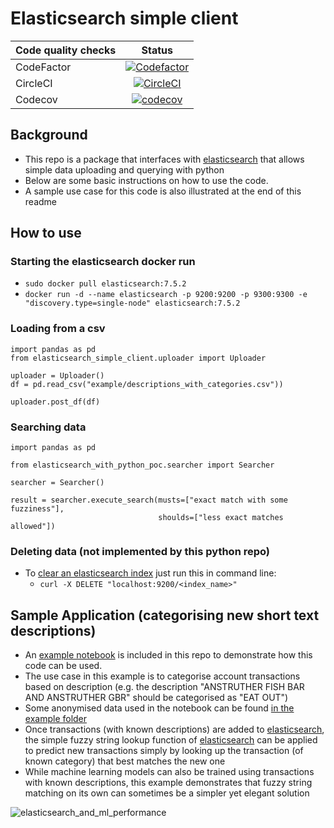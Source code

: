 # Elasticsearch simple client
| Code quality checks  | Status |
| ------------- |:-------------:|
| CodeFactor      |  [![Codefactor](https://www.codefactor.io/repository/github/chilledgeek/elasticsearch-simple-client/badge?style=plastic)](https://www.codefactor.io/repository/github/chilledgeek/elasticsearch-simple-client) |
| CircleCI |  [![CircleCI](https://circleci.com/gh/chilledgeek/elasticsearch-simple-client.svg?style=svg)](https://circleci.com/gh/chilledgeek/elasticsearch-simple-client)|
| Codecov | [![codecov](https://codecov.io/gh/chilledgeek/elasticsearch-simple-client/branch/master/graph/badge.svg)](https://codecov.io/gh/chilledgeek/elasticsearch-simple-client)|

## Background
- This repo is a package that interfaces with [elasticsearch](https://www.elastic.co/) that allows simple data uploading and querying with python
- Below are some basic instructions on how to use the code.
- A sample use case for this code is also illustrated at the end of this readme

## How to use
### Starting the elasticsearch docker run
- `sudo docker pull elasticsearch:7.5.2`
- `docker run -d --name elasticsearch -p 9200:9200 -p 9300:9300 -e "discovery.type=single-node" elasticsearch:7.5.2`

### Loading from a csv
```
import pandas as pd
from elasticsearch_simple_client.uploader import Uploader

uploader = Uploader()
df = pd.read_csv("example/descriptions_with_categories.csv"))

uploader.post_df(df)
```

### Searching data
```
import pandas as pd

from elasticsearch_with_python_poc.searcher import Searcher

searcher = Searcher()

result = searcher.execute_search(musts=["exact match with some fuzziness"], 
                                 shoulds=["less exact matches allowed"])
```

### Deleting data (not implemented by this python repo)
- To [clear an elasticsearch index](https://www.elastic.co/guide/en/elasticsearch/reference/current/indices-delete-index.html)
just run this in command line:
  - `curl -X DELETE "localhost:9200/<index_name>"`

## Sample Application (categorising new short text descriptions)
- An [example notebook]("example/Categorisation%20of%20short%20text%20descriptions.ipynb") is included in this repo to demonstrate
how this code can be used.
- The use case in this example is to categorise account transactions based on description
(e.g. the description "ANSTRUTHER FISH BAR AND ANSTRUTHER GBR" should be categorised as "EAT OUT")
- Some anonymised data used in the notebook can be found [in the example folder](example/descriptions_with_categories.csv)
- Once transactions (with known descriptions) are added to [elasticsearch](https://www.elastic.co/), the simple fuzzy string lookup function of 
 [elasticsearch](https://www.elastic.co/) can be applied to predict new transactions simply by looking up the transaction (of known category) 
 that best matches the new one
- While machine learning models can also be trained using transactions with known descriptions,
this example demonstrates that fuzzy string matching on its own can sometimes be a simpler yet elegant solution

![elasticsearch_and_ml_performance](https://user-images.githubusercontent.com/44337585/75066979-ef75b700-54e3-11ea-8249-8e1d9fa31bdf.png)

